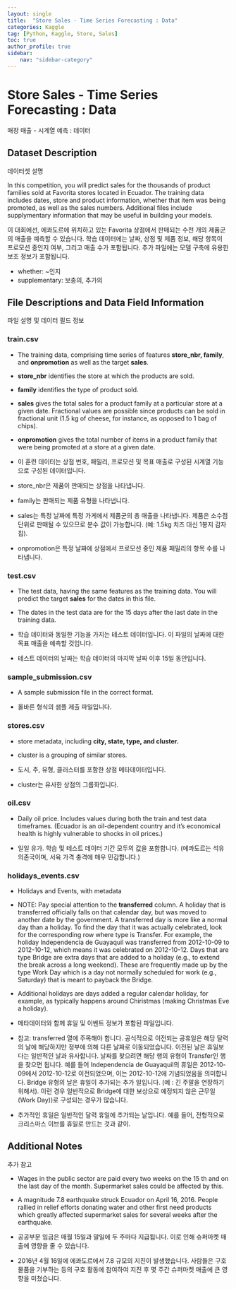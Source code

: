 ```yaml
---
layout: single
title:  "Store Sales - Time Series Forecasting : Data"
categories: Kaggle
tag: [Python, Kaggle, Store, Sales]
toc: true
author_profile: true
sidebar:
    nav: "sidebar-category"
---
```


# Store Sales - Time Series Forecasting : Data

매장 매출 - 시계열 예측 : 데이터

## Dataset Description

데이터셋 설명

In this competition, you will predict sales for the thousands of product families sold at Favorita stores located in Ecuador. The training data includes dates, store and product information, whether that item was being promoted, as well as the sales numbers. Additional files include supplymentary information that may be useful in building your models.

이 대회에선, 에콰도르에 위치하고 있는 Favorita 상점에서 판매되는 수천 개의 제품군의 매출을 예측할 수 있습니다. 학습 데이터에는 날짜, 상점 및 제품 정보, 해당 항목이 프로모션 중인지 여부, 그리고 매출 수가 포함됩니다. 추가 파일에는 모델 구축에 유용한 보조 정보가 포함됩니다.

 

- whether: ~인지
- supplementary: 보충의, 추가의

## File Descriptions and Data Field Information

파일 설명 및 데이터 필드 정보

### train.csv

- The training data, comprising time series of features **store_nbr, family**, and **onpromotion** as well as the target **sales**.
- **store_nbr** identifies the store at which the products are sold.
- **family** identifies the type of product sold.
- **sales** gives the total sales for a product family at a particular store at a given date. Fractional values are possible since products can be sold in fractional unit (1.5 kg of cheese, for instance, as opposed to 1 bag of chips).
- **onpromotion** gives the total number of items in a product family that were being promoted at a store at a given date.

- 이 훈련 데이터는 상점 번호, 패밀리, 프로모션 및 목표 매출로 구성된 시계열 기능으로 구성된 데이터입니다.
- store_nbr은 제품이 판매되는 상점을 나타냅니다.
- family는 판매되는 제품 유형을 나타냅니다.
- sales는 특정 날짜에 특정 가게에서 제품군의 총 매출을 나타냅니다. 제품은 소수점 단위로 판매될 수 있으므로 분수 값이 가능합니다. (예: 1.5kg 치즈 대신 1봉지 감자칩).
- onpromotion은 특정 날짜에 상점에서 프로모션 중인 제품 패밀리의 항목 수를 나타냅니다.

### test.csv

- The test data, having the same features as the training data. You will predict the target **sales** for the dates in this file.
- The dates in the test data are for the 15 days after the last date in the training data.

- 학습 데이터와 동일한 기능을 가지는 테스트 데이터입니다. 이 파일의 날짜에 대한 목표 매출을 예측할 것입니다.
- 테스트 데이터의 날짜는 학습 데이터의 마지막 날짜 이후 15일 동안입니다.

### sample_submission.csv

- A sample submission file in the correct format.

- 올바른 형식의 샘플 제출 파일입니다.

### stores.csv

- store metadata, including **city, state, type, and cluster.**
- cluster is a grouping of similar stores.

- 도시, 주, 유형, 클러스터를 포함한 상점 메타데이터입니다.
- cluster는 유사한 상점의 그룹화입니다.

### oil.csv

- Daily oil price. Includes values during both the train and test data timeframes. (Ecuador is an oil-dependent country and it’s economical health is highly vulnerable to shocks in oil prices.)

- 일일 유가. 학습 및 테스트 데이터 기간 모두의 값을 포함합니다. (에콰도르는 석유 의존국이며, 서육 가격 충격에 매우 민감합니다.)

### holidays_events.csv

- Holidays and Events, with metadata
- NOTE: Pay special attention to the **transferred** column. A holiday that is transferred officially falls on that calendar day, but was moved to another date by the government. A transferred day is more like a normal day than a holiday. To find the day that it was actually celebrated, look for the corresponding row where type is Transfer. For example, the holiday Independencia de Guayaquil was transferred from 2012-10-09 to 2012-10-12, which means it was celebrated on 2012-10-12. Days that are type Bridge are extra days that are added to a holiday (e.g., to extend the break across a long weekend). These are frequently made up by the type Work Day which is a day not normally scheduled for work (e.g., Saturday) that is meant to payback the Bridge.
- Additional holidays are days added a regular calendar holiday, for example, as typically happens around Chiristmas (making Christmas Eve a holiday).

- 메타데이터와 함께 휴일 및 이벤트 정보가 포함된 파일입니다.
- 참고: transferred 열에 주목해야 합니다. 공식적으로 이전되는 공휴일은 해당 달력의 날에 해당하지만 정부에 의해 다른 날짜로 이동되었습니다. 이전된 날은 휴일보다는 일반적인 날과 유사합니다. 날짜를 찾으려면 해당 행의 유형이 Transfer인 행을 찾으면 됩니다. 예를 들어 Independencia de Guayaquil의 휴일은 2012-10-09에서 2012-10-12로 이전되었으며, 이는 2012-10-12에 기념되었음을 의미합니다. Bridge 유형의 날은 휴일이 추가되는 추가 일입니다. (예 : 긴 주말을 연장하기 위해서). 이런 경우 일반적으로 Bridge에 대한 보상으로 예정되지 않은 근무일(Work Day))로 구성되는 경우가 많습니다.
- 추가적인 휴일은 일반적인 달력 휴일에 추가되는 날입니다. 예를 들어, 전형적으로 크리스마스 이브를 휴일로 만드는 것과 같이.

## Additional Notes

추가 참고

- Wages in the public sector are paid every two weeks on the 15 th and on the last day of the month. Supermarket sales could be affected by this.
- A magnitude 7.8 earthquake struck Ecuador on April 16, 2016. People rallied in relief efforts donating water and other first need products which greatly affected supermarket sales for several weeks after the earthquake.

- 공공부문 임금은 매월 15일과 말일에 두 주마다 지급됩니다. 이로 인해 슈퍼마켓 매출에 영향을 줄 수 있습니다.
- 2016년 4월 16일에 에콰도르에서 7.8 규모의 지진이 발생했습니다. 사람들은 구호 물품을 기부하는 등의 구호 활동에 참여하여 지진 후 몇 주간 슈퍼마켓 매출에 큰 영향을 미쳤습니다.